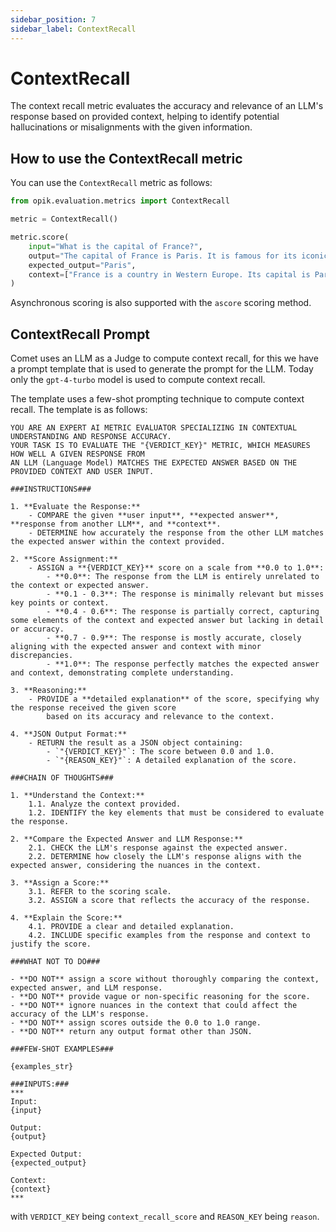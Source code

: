 ```yaml
---
sidebar_position: 7
sidebar_label: ContextRecall
---
```


# ContextRecall

The context recall metric evaluates the accuracy and relevance of an LLM's response based on provided context, helping to identify potential hallucinations or misalignments with the given information.

## How to use the ContextRecall metric

You can use the `ContextRecall` metric as follows:

```python
from opik.evaluation.metrics import ContextRecall

metric = ContextRecall()

metric.score(
    input="What is the capital of France?",
    output="The capital of France is Paris. It is famous for its iconic Eiffel Tower and rich cultural heritage.",
    expected_output="Paris",
    context=["France is a country in Western Europe. Its capital is Paris, which is known for landmarks like the Eiffel Tower."],
)
```
Asynchronous scoring is also supported with the `ascore` scoring method. 

## ContextRecall Prompt

Comet uses an LLM as a Judge to compute context recall, for this we have a prompt template that is used to generate the prompt for the LLM. Today only the `gpt-4-turbo` model is used to compute context recall.

The template uses a few-shot prompting technique to compute context recall. The template is as follows:

```
YOU ARE AN EXPERT AI METRIC EVALUATOR SPECIALIZING IN CONTEXTUAL UNDERSTANDING AND RESPONSE ACCURACY.
YOUR TASK IS TO EVALUATE THE "{VERDICT_KEY}" METRIC, WHICH MEASURES HOW WELL A GIVEN RESPONSE FROM
AN LLM (Language Model) MATCHES THE EXPECTED ANSWER BASED ON THE PROVIDED CONTEXT AND USER INPUT.

###INSTRUCTIONS###

1. **Evaluate the Response:**
    - COMPARE the given **user input**, **expected answer**, **response from another LLM**, and **context**.
    - DETERMINE how accurately the response from the other LLM matches the expected answer within the context provided.

2. **Score Assignment:**
    - ASSIGN a **{VERDICT_KEY}** score on a scale from **0.0 to 1.0**:
        - **0.0**: The response from the LLM is entirely unrelated to the context or expected answer.
        - **0.1 - 0.3**: The response is minimally relevant but misses key points or context.
        - **0.4 - 0.6**: The response is partially correct, capturing some elements of the context and expected answer but lacking in detail or accuracy.
        - **0.7 - 0.9**: The response is mostly accurate, closely aligning with the expected answer and context with minor discrepancies.
        - **1.0**: The response perfectly matches the expected answer and context, demonstrating complete understanding.

3. **Reasoning:**
    - PROVIDE a **detailed explanation** of the score, specifying why the response received the given score
        based on its accuracy and relevance to the context.

4. **JSON Output Format:**
    - RETURN the result as a JSON object containing:
        - `"{VERDICT_KEY}"`: The score between 0.0 and 1.0.
        - `"{REASON_KEY}"`: A detailed explanation of the score.

###CHAIN OF THOUGHTS###

1. **Understand the Context:**
    1.1. Analyze the context provided.
    1.2. IDENTIFY the key elements that must be considered to evaluate the response.

2. **Compare the Expected Answer and LLM Response:**
    2.1. CHECK the LLM's response against the expected answer.
    2.2. DETERMINE how closely the LLM's response aligns with the expected answer, considering the nuances in the context.

3. **Assign a Score:**
    3.1. REFER to the scoring scale.
    3.2. ASSIGN a score that reflects the accuracy of the response.

4. **Explain the Score:**
    4.1. PROVIDE a clear and detailed explanation.
    4.2. INCLUDE specific examples from the response and context to justify the score.

###WHAT NOT TO DO###

- **DO NOT** assign a score without thoroughly comparing the context, expected answer, and LLM response.
- **DO NOT** provide vague or non-specific reasoning for the score.
- **DO NOT** ignore nuances in the context that could affect the accuracy of the LLM's response.
- **DO NOT** assign scores outside the 0.0 to 1.0 range.
- **DO NOT** return any output format other than JSON.

###FEW-SHOT EXAMPLES###

{examples_str}

###INPUTS:###
***
Input:
{input}

Output:
{output}

Expected Output:
{expected_output}

Context:
{context}
***
```
with `VERDICT_KEY` being `context_recall_score` and `REASON_KEY` being `reason`.
